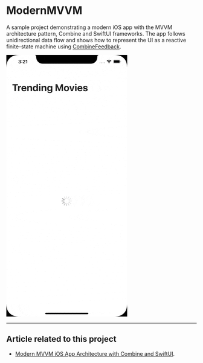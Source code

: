 # ModernMVVM

A sample project demonstrating a modern iOS app with the MVVM architecture pattern, Combine and SwiftUI frameworks. The app follows unidirectional data flow and shows how to represent the UI as a reactive finite-state machine using [CombineFeedback](https://github.com/sergdort/CombineFeedback).

![Modern MVVM iOS App Architecture with Combine and SwiftUI](demo.gif)

---

## Article related to this project

- [Modern MVVM iOS App Architecture with Combine and SwiftUI](https://www.vadimbulavin.com/modern-mvvm-ios-app-architecture-with-combine-and-swiftui/).

